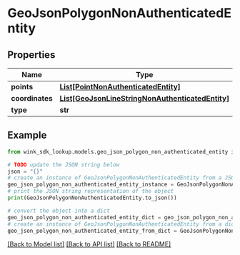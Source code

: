 # GeoJsonPolygonNonAuthenticatedEntity


## Properties

Name | Type | Description | Notes
------------ | ------------- | ------------- | -------------
**points** | [**List[PointNonAuthenticatedEntity]**](PointNonAuthenticatedEntity.md) |  | [optional] 
**coordinates** | [**List[GeoJsonLineStringNonAuthenticatedEntity]**](GeoJsonLineStringNonAuthenticatedEntity.md) |  | [optional] 
**type** | **str** |  | [optional] 

## Example

```python
from wink_sdk_lookup.models.geo_json_polygon_non_authenticated_entity import GeoJsonPolygonNonAuthenticatedEntity

# TODO update the JSON string below
json = "{}"
# create an instance of GeoJsonPolygonNonAuthenticatedEntity from a JSON string
geo_json_polygon_non_authenticated_entity_instance = GeoJsonPolygonNonAuthenticatedEntity.from_json(json)
# print the JSON string representation of the object
print(GeoJsonPolygonNonAuthenticatedEntity.to_json())

# convert the object into a dict
geo_json_polygon_non_authenticated_entity_dict = geo_json_polygon_non_authenticated_entity_instance.to_dict()
# create an instance of GeoJsonPolygonNonAuthenticatedEntity from a dict
geo_json_polygon_non_authenticated_entity_from_dict = GeoJsonPolygonNonAuthenticatedEntity.from_dict(geo_json_polygon_non_authenticated_entity_dict)
```
[[Back to Model list]](../README.md#documentation-for-models) [[Back to API list]](../README.md#documentation-for-api-endpoints) [[Back to README]](../README.md)


